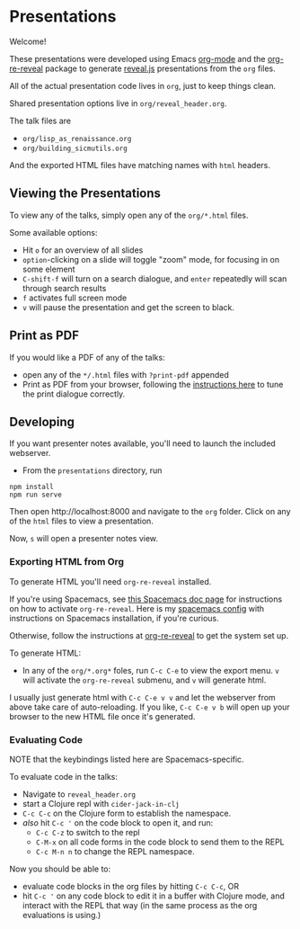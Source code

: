 # Presentations

Welcome!

These presentations were developed using Emacs [org-mode](https://orgmode.org/)
and the [org-re-reveal](https://gitlab.com/oer/org-re-reveal) package to
generate [reveal.js](https://revealjs.com) presentations from the `org` files.

All of the actual presentation code lives in `org`, just to keep things clean.

Shared presentation options live in `org/reveal_header.org`.

The talk files are

- `org/lisp_as_renaissance.org`
- `org/building_sicmutils.org`

And the exported HTML files have matching names with `html` headers.

## Viewing the Presentations

To view any of the talks, simply open any of the `org/*.html` files.

Some available options:

- Hit `o` for an overview of all slides
- `option`-clicking on a slide will toggle "zoom" mode, for focusing in on some
  element
- `C-shift-f` will turn on a search dialogue, and `enter` repeatedly will scan
  through search results
- `f` activates full screen mode
- `v` will pause the presentation and get the screen to black.

## Print as PDF

If you would like a PDF of any of the talks:

- open any of the `*/.html`  files with `?print-pdf` appended
- Print as PDF from your browser, following the [instructions
  here](https://revealjs.com/pdf-export/) to tune the print dialogue correctly.

## Developing

If you want presenter notes available, you'll need to launch the included
webserver.

- From the `presentations`  directory, run

```
npm install
npm run serve
```

Then open http://localhost:8000 and navigate to the `org` folder. Click on any
of the `html` files to view a presentation.

Now, `s` will open a presenter notes view.

### Exporting HTML from Org

To generate HTML you'll need `org-re-reveal` installed.

If you're using Spacemacs, see [this Spacemacs doc
page](https://develop.spacemacs.org/layers/+emacs/org/README.html#revealjs-support)
for instructions on how to activate `org-re-reveal`. Here is my [spacemacs
config](https://github.com/sritchie/spacemacs.d) with instructions on Spacemacs
installation, if you're curious.

Otherwise, follow the instructions at
[org-re-reveal](https://gitlab.com/oer/org-re-reveal) to get the system set up.

To generate HTML:

- In any of the `org/*.org*` foles, run `C-c C-e` to view the export menu. `v`
  will activate the `org-re-reveal` submenu, and `v` will generate html.

I usually just generate html with `C-c C-e v v` and let the webserver from above
take care of auto-reloading. If you like, `C-c C-e v b` will open up your
browser to the new HTML file once it's generated.

### Evaluating Code

NOTE that the keybindings listed here are Spacemacs-specific.

To evaluate code in the talks:

- Navigate to `reveal_header.org`
- start a Clojure repl with `cider-jack-in-clj`
- `C-c C-c` on the Clojure form to establish
  the namespace.
- _also_ hit `C-c '` on the code block to open it, and run:
  - `C-c C-z` to switch to the repl
  - `C-M-x` on all code forms in the code block to send them to the REPL
  - `C-c M-n n` to change the REPL namespace.

Now you should be able to:

- evaluate code blocks in the org files by hitting `C-c C-c`, OR
- hit `C-c '` on any code block to edit it in a buffer with Clojure mode, and
  interact with the REPL that way (in the same process as the org evaluations is
  using.)

